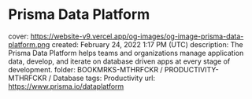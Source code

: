 # Prisma Data Platform

cover: https://website-v9.vercel.app/og-images/og-image-prisma-data-platform.png
created: February 24, 2022 1:17 PM (UTC)
description: The Prisma Data Platform helps teams and organizations manage application data, develop, and iterate on database driven apps at every stage of development.
folder: BOOKMRKS-MTHRFCKR / PRODUCTIVITY-MTHRFCKR / Database
tags: Productivity
url: https://www.prisma.io/dataplatform